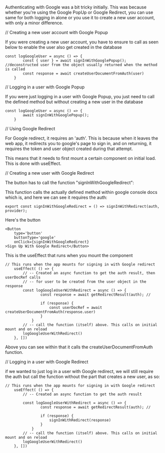
Authenticating with Google was a bit tricky initially. This was because whether you're using the Google PopUp or Google Redirect, you can use same for both logging in alone or you use it to create a new user account, with only a minor difference.



// Creating a new user account with Google Popup

If you were creating a new user account, you have to ensure to call as seen below to enable the user also get created in the database

```
const logGoogleUser = async () => {
        const { user } = await signInWithGooglePopup(); //deconstructed user from the object usually returned when the method is called
        const response = await createUserDocumentFromAuth(user)
    }
```


// Logging in a user with Google Popup

If you were just logging in a user with Google Popup, you just need to call the defined method but without creating a new user in the database

```
const logGoogleUser = async () => {
        await signInWithGooglePopup(); 
    }
```


// Using Google Redirect


For Google redirect, it requires an 'auth'. This is because when it leaves the web app, it redirects you to google's page to sign in, and on returning, it requires the token and user object created during that attempt. 

This means that it needs to first mount a certain component on initial load. This is done with useEffect. 



// Creating a new user with Google Redirect

The button has to call the function "signInWithGoogleRedirect":

This function calls the actually defined method within google console docs which is, and here we can see it requires the auth:
```
export const signInWithGoogleRedirect = () => signInWithRedirect(auth, provider);
```

Here's the button
```
<Button 
    type='button' 
    buttonType='google'
    onClick={signInWithGoogleRedirect}
>Sign Up With Google Redirect</Button>
```

This is the useEffect that runs when you mount the component
```
// This runs when the app mounts for signing in with Google redirect
    useEffect( () => {
        // -- Created an async function to get the auth result, then userDocRef calls 
        // -- for user to be created from the user object in the response
        const logGoogleUserWithRedirect = async () => {
                const response = await getRedirectResult(auth); //
                
                if (response) {
                    const userDocRef = await createUserDocumentFromAuth(response.user)
                }
            }
        // -- call the function (itself) above. This calls on initial mount and on reload
        logGoogleUserWithRedirect()
    }, [])
```


Above you can see within that it calls the createUserDocumentFromAuth function.




// Logging in a user with Google Redirect

if we wanted to just log in a user with Google redirect, we will still require the auth but call the function without the part that creates a new user, as so:

```
// This runs when the app mounts for signing in with Google redirect
    useEffect( () => {
        // -- Created an async function to get the auth result
        
        const logGoogleUserWithRedirect = async () => {
                const response = await getRedirectResult(auth); //
                
                if (response) {
                    signInWithRedirect(response)
                }
            }
        // -- call the function (itself) above. This calls on initial mount and on reload
        logGoogleUserWithRedirect()
    }, [])
```